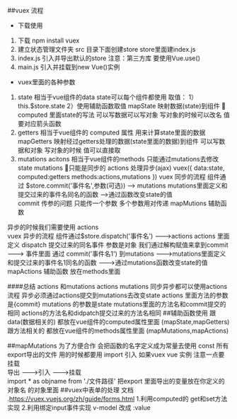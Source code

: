 ##vuex 流程
- 下载使用 
1. 下载 npm install vuex
2. 建立状态管理文件夹 src 目录下面创建store store里面建index.js
3. index.js 引入并导出默认的store
注意：第三方库 要使用Vue.use()
4. main.js 引入并挂载到new Vue()实例
- vuex里面的各种参数
1. state 相当于vue组件的data state可以每个组件都使用
取值：
1）this.$store.state 
2）使用辅助函数取值 mapState 映射数据(state)到组件 
computed 里面state的写法 可以写数据可以写对象 写对象的时候可以改名 值要对应箭头函数
2. getters 相当于vue组件的  computed 属性 用来计算state里面的数据 
mapGetters  映射经过getters处理的数据(state里面的数据)到组件
可以写数据和对象 写对象的时候 值可以直接取 
3. mutations acitons 相当于vue组件的methods  只能通过mutations去修改state mutations 只能是同步的  actions 处理异步(ajax) 
vuex({
	data:state,
	computed:getters
	methods:actions,mutations
})
vuex 同步的流程 组件通过 $store.commit('事件名',参数(可选)) --> mutations mutations里面定义和提交过来的事件名同名的函数 -->通过函数改变state的值  
commit 传参的问题 只能传一个参数 多个参数用对传递  mapMutions 辅助函数   

异步的时候我们需要使用 actions  
vuex 异步的流程   组件通过$store.dispatch('事件名') --->actions actions 里面定义 dispatch 提交过来的同名事件 参数是对象 我们通过解构赋值来拿到commit  ---> 事件里面 通过 commit('事件名1')
到mutations --->mutations里面定义和提交过来的事件名1同名的函数 --->通过mutations函数改变state的值  
mapActions 辅助函数  放在methods里面

####总结 actions 和mutations 
actions mutations 同步异步都可以使用actions 流程  异步必须通过actions提交到mutations去改变state  actions 里面方法的参数是{commit}  mutations 的参数是state mutations里面的方法名和commit提交的相同  actions的方法名和didpatch提交过来的方法名相同 
##辅助函数使用
跟data(数据相关的) 都放在vue组件的computed属性里面 (mapState,mapGetters)
跟方法相关的  都放在vue组件的methods属性里面  (mapMutations,mapActions)

##mapMutations 为了方便合作 会把函数的名字定义成为常量去使用 const 
所有export导出的文件 用的时候都要用 import 引入 
如果vuex vue 实例 注意一点要挂载   
导出  --->引入 --->挂载  
import * as objname  from './文件路径'
把export 里面导出的变量放在你定义的对象名 的对象里面 
##vuex中表单的处理
文档  .https://vuex.vuejs.org/zh/guide/forms.html
1.利用computed的 get和set方法实现
2.利用绑定input事件实现  v-model 改成 :value

